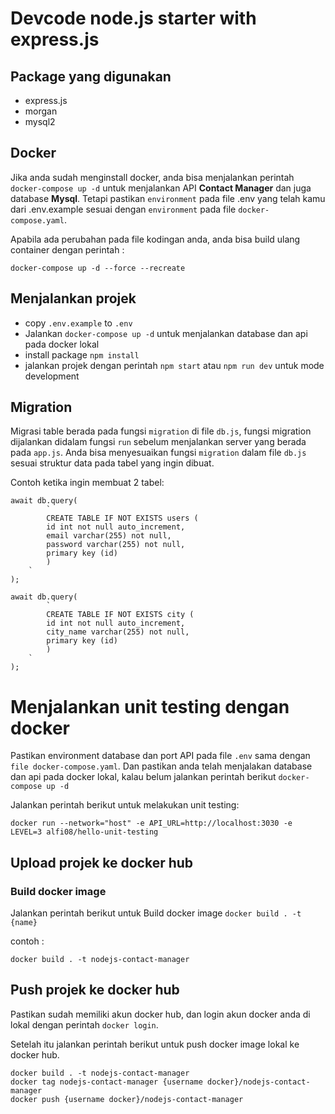 # Devcode node.js starter with express.js

## Package yang digunakan

- express.js
- morgan
- mysql2

## Docker

Jika anda sudah menginstall docker, anda bisa menjalankan perintah `docker-compose up -d` untuk menjalankan API <b>Contact Manager</b> dan juga database <b>Mysql</b>. Tetapi pastikan `environment` pada file .env yang telah kamu dari .env.example sesuai dengan `environment` pada file `docker-compose.yaml`.

Apabila ada perubahan pada file kodingan anda, anda bisa build ulang container dengan perintah :
```
docker-compose up -d --force --recreate
``` 

## Menjalankan projek

- copy `.env.example` to `.env`
- Jalankan `docker-compose up -d` untuk menjalankan database dan api pada docker lokal
- install package `npm install`
- jalankan projek dengan perintah `npm start` atau `npm run dev` untuk mode development

## Migration 

Migrasi table berada pada fungsi `migration` di file `db.js`, fungsi migration dijalankan didalam fungsi `run` sebelum menjalankan server yang berada pada `app.js`. Anda bisa menyesuaikan fungsi `migration` dalam file `db.js` sesuai struktur data pada tabel yang ingin dibuat.

Contoh ketika ingin membuat 2 tabel: 
```
await db.query(
        `
        CREATE TABLE IF NOT EXISTS users (
        id int not null auto_increment,
        email varchar(255) not null,
        password varchar(255) not null,
        primary key (id)
        )
    `
);

await db.query(
        `
        CREATE TABLE IF NOT EXISTS city (
        id int not null auto_increment,
        city_name varchar(255) not null,
        primary key (id)
        )
    `
);
```

# Menjalankan unit testing dengan docker

Pastikan environment database dan port API pada file `.env` sama dengan `file docker-compose.yaml`.
Dan pastikan anda telah menjalakan database dan api pada docker lokal, kalau belum jalankan perintah berikut  `docker-compose up -d`

Jalankan perintah berikut untuk melakukan unit testing:
```
docker run --network="host" -e API_URL=http://localhost:3030 -e LEVEL=3 alfi08/hello-unit-testing
```

## Upload projek ke docker hub
### Build docker image
Jalankan perintah berikut untuk Build docker image  `docker build . -t {name}`

contoh :
```
docker build . -t nodejs-contact-manager
```
## Push projek ke docker hub

Pastikan sudah memiliki akun docker hub, dan login akun docker anda di lokal dengan perintah `docker login`.

Setelah itu jalankan perintah berikut untuk push docker image lokal ke docker hub.

```
docker build . -t nodejs-contact-manager
docker tag nodejs-contact-manager {username docker}/nodejs-contact-manager
docker push {username docker}/nodejs-contact-manager
```
